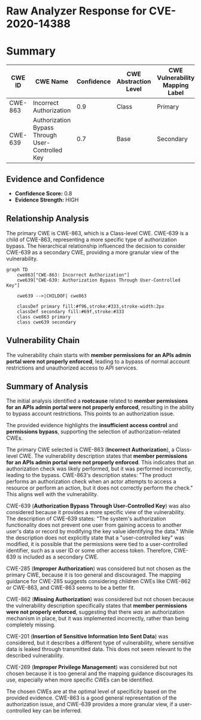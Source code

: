 # Raw Analyzer Response for CVE-2020-14388

# Summary
| CWE ID | CWE Name | Confidence | CWE Abstraction Level | CWE Vulnerability Mapping Label | CWE-Vulnerability Mapping Notes |
|---|---|---|---|---|---|
| CWE-863 | Incorrect Authorization | 0.9 | Class | Primary | Allowed-with-Review |
| CWE-639 | Authorization Bypass Through User-Controlled Key | 0.7 | Base | Secondary | Allowed |

## Evidence and Confidence

*   **Confidence Score:** 0.8
*   **Evidence Strength:** HIGH

## Relationship Analysis
The primary CWE is CWE-863, which is a Class-level CWE. CWE-639 is a child of CWE-863, representing a more specific type of authorization bypass. The hierarchical relationship influenced the decision to consider CWE-639 as a secondary CWE, providing a more granular view of the vulnerability.

```mermaid
graph TD
    cwe863["CWE-863: Incorrect Authorization"]
    cwe639["CWE-639: Authorization Bypass Through User-Controlled Key"]

    cwe639 -->|CHILDOF| cwe863

    classDef primary fill:#f96,stroke:#333,stroke-width:2px
    classDef secondary fill:#69f,stroke:#333
    class cwe863 primary
    class cwe639 secondary
```

## Vulnerability Chain
The vulnerability chain starts with **member permissions for an APIs admin portal were not properly enforced**, leading to a bypass of normal account restrictions and unauthorized access to API services.

## Summary of Analysis
The initial analysis identified a **rootcause** related to **member permissions for an APIs admin portal were not properly enforced**, resulting in the ability to bypass account restrictions. This points to an authorization issue.

The provided evidence highlights the **insufficient access control** and **permissions bypass**, supporting the selection of authorization-related CWEs.

The primary CWE selected is CWE-863 (**Incorrect Authorization**), a Class-level CWE. The vulnerability description states that **member permissions for an APIs admin portal were not properly enforced**. This indicates that an authorization check was likely performed, but it was performed incorrectly, leading to the bypass. CWE-863's description states: "The product performs an authorization check when an actor attempts to access a resource or perform an action, but it does not correctly perform the check." This aligns well with the vulnerability.

CWE-639 (**Authorization Bypass Through User-Controlled Key**) was also considered because it provides a more specific view of the vulnerability. The description of CWE-639 states: "The system's authorization functionality does not prevent one user from gaining access to another user's data or record by modifying the key value identifying the data." While the description does not explicitly state that a "user-controlled key" was modified, it is possible that the permissions were tied to a user-controlled identifier, such as a user ID or some other access token. Therefore, CWE-639 is included as a secondary CWE.

CWE-285 (**Improper Authorization**) was considered but not chosen as the primary CWE, because it is too general and discouraged. The mapping guidance for CWE-285 suggests considering children CWEs like CWE-862 or CWE-863, and CWE-863 seems to be a better fit.

CWE-862 (**Missing Authorization**) was considered but not chosen because the vulnerability description specifically states that **member permissions were not properly enforced**, suggesting that there *was* an authorization mechanism in place, but it was implemented incorrectly, rather than being completely missing.

CWE-201 (**Insertion of Sensitive Information Into Sent Data**) was considered, but it describes a different type of vulnerability, where sensitive data is leaked through transmitted data. This does not seem relevant to the described vulnerability.

CWE-269 (**Improper Privilege Management**) was considered but not chosen because it is too general and the mapping guidance discourages its use, especially when more specific CWEs can be identified.

The chosen CWEs are at the optimal level of specificity based on the provided evidence. CWE-863 is a good general representation of the authorization issue, and CWE-639 provides a more granular view, if a user-controlled key can be inferred.